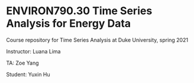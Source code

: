 # ENVIRON790.30 Time Series Analysis for Energy Data


Course repository for Time Series Analysis at Duke University, spring 2021

Instructor: Luana Lima

TA: Zoe Yang

Student: Yuxin Hu